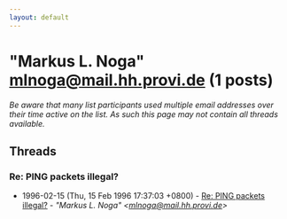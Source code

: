 ```yaml
---
layout: default
---
```


# "Markus L. Noga" <mlnoga@mail.hh.provi.de> (1 posts)

_Be aware that many list participants used multiple email addresses over their time active on the list. As such this page may not contain all threads available._

## Threads

### Re: PING packets illegal?
+ 1996-02-15 (Thu, 15 Feb 1996 17:37:03 +0800) - [Re: PING packets illegal?](/archive/1996/02/b137880d1d680432368466c7ce71cd7ffebd2ae3c72a76ee67063705dd3d9a70) - _"Markus L. Noga" \<mlnoga@mail.hh.provi.de\>_

